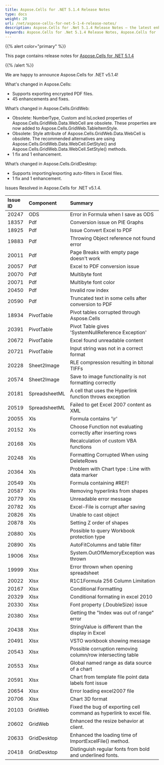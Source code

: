 ```yaml
---
title: Aspose.Cells for .NET 5.1.4 Release Notes
type: docs
weight: 20
url: /net/aspose-cells-for-net-5-1-4-release-notes/
description: Aspose.Cells for .Net 5.1.4 Release Notes – the latest enhancements, new features, and fixes.
keywords: Aspose.Cells for .Net 5.1.4 Release Notes, Aspose.Cells for .Net 5.1.4 updates and fixes
---
```


{{% alert color="primary" %}} 

This page contains release notes for [Aspose.Cells for .NET 5.1.4](https://downloads.aspose.com/cells/net/new-releases/aspose.cells-for-.net-5.1.4/)

{{% /alert %}} 

We are happy to announce Aspose.Cells for .NET v5.1.4! 

What's changed in Aspose.Cells: 

- Supports exporting encrypted PDF files.
- 45 enhancements and fixes.

What’s changed in Aspose.Cells.GridWeb: 

- Obsolete: NumberType, Custom and IsLocked properties of Aspose.Cells.GridWeb.Data.WebCell are obsolete. These properties are now added to Aspose.Cells.GridWeb.TableItemStyle.
- Obsolete: Style attribute of Aspose.Cells.GridWeb.Data.WebCell is obsolete. The recommended alternatives are using Aspose.Cells.GridWeb.Data.WebCell.GetStyle() and Aspose.Cells.GridWeb.Data.WebCell.SetStyle() methods.
- 1 fix and 1 enhancement.



What’s changed in Aspose.Cells.GridDesktop: 

- Supports importing/exporting auto-filters in Excel files.
- 1 fix and 1 enhancement.

Issues Resolved in Aspose.Cells for .NET v5.1.4. 

|**Issue ID** |**Component** |**Summary** |
| :- | :- | :- |
|20247 |ODS |Error in Formula when I save as ODS |
|18357 |Pdf |Conversion issue on PIE Graphs |
|18925 |Pdf |Issue Convert Excel to PDF |
|19883 |Pdf |Throwing Object reference not found error |
|20011 |Pdf |Page Breaks with empty page doesn't work |
|20057 |Pdf |Excel to PDF conversion issue |
|20070 |Pdf |Multibyte font |
|20071 |Pdf |Multibyte font color |
|20450 |Pdf |Invalid row index |
|20590 |Pdf |Truncated text in some cells after conversion to PDF |
|18934 |PivotTable |Pivot tables corrupted through Aspose.Cells |
|20391 |PivotTable |Pivot Table gives 'SystemNullReference Exception' |
|20672 |PivotTable |Excel found unreadable content |
|20721 |PivotTable |Input string was not in a correct format |
|20228 |Sheet2Image |RLE compression resulting in bitonal TIFFs |
|20574 |Sheet2Image |Save to image functionality is not formatting correctly |
|20181 |SpreadsheetML |A cell that uses the Hyperlink function throws exception |
|20519 |SpreadsheetML |Failed to get Excel 2007 content as XML |
|20055 |Xls |Formula contains '\r' |
|20152 |Xls |Choose Function not evaluating correctly after inserting rows |
|20168 |Xls |Recalculation of custom VBA functions |
|20248 |Xls |Formatting Corrupted When using DeleteRows |
|20364 |Xls |Problem with Chart type : Line with data marker |
|20549 |Xls |Formula containing #REF! |
|20587 |Xls |Removing hyperlinks from shapes |
|20779 |Xls |Unreadable error message |
|20782 |Xls |Excel-File is corrupt after saving |
|20826 |Xls |Unable to cast object |
|20878 |Xls |Setting Z order of shapes |
|20880 |Xls |Possible to query Workbook protection type |
|20890 |Xls |AutoFitColumns and table filter |
|19006 |Xlsx |System.OutOfMemoryException was thrown |
|19999 |Xlsx |Error thrown when opening spreadsheet |
|20022 |Xlsx |R1C1Formula 256 Column Limitation |
|20167 |Xlsx |Conditional Formatting |
|20329 |Xlsx |Conditional formating in excel 2010 |
|20330 |Xlsx |Font property (.DoubleSize) issue |
|20380 |Xlsx |Getting the "Index was out of range" error |
|20438 |Xlsx |StringValue is different than the display in Excel |
|20491 |Xlsx |VSTO workbook showing message |
|20543 |Xlsx |Possible corruption removing column/row intersecting table |
|20553 |Xlsx |Global named range as data source of a chart |
|20591 |Xlsx |Chart from template file point data labels font issue |
|20654 |Xlsx |Error loading excel2007 file |
|20706 |Xlsx |Chart 3D format |
|20103 |GridWeb |Fixed the bug of exporting cell command as hyperlink to excel file. |
|20602 |GridWeb |Enhanced the resize behavior at client. |
|20633 |GridDesktop |Enhanced the loading time of ImportExcelFile() method. |
|20418 |GridDesktop |Distinguish regular fonts from bold and underlined fonts. |


